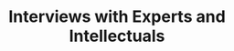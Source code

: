 ---
slug: .
label: Appendix 2
title: "Interviews with Experts and Intellectuals"
weight: 200
type: contents
class: list
search: false 
pdf: false
epub: false
---